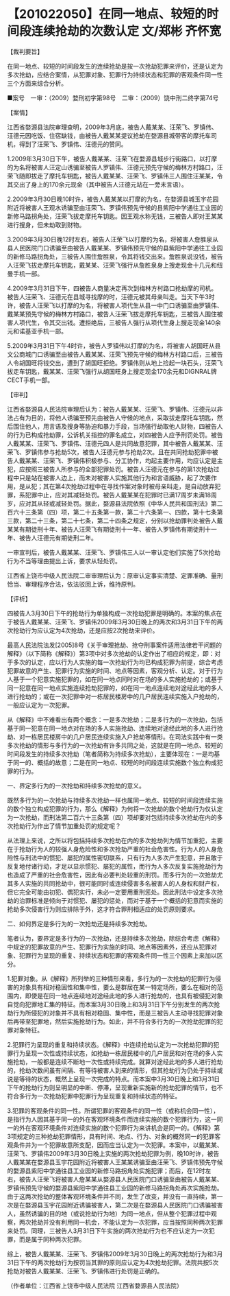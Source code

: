 # 【201022050】在同一地点、较短的时间段连续抢劫的次数认定 文/郑彬 齐怀宽

【裁判要旨】

在同一地点、较短的时间段发生的连续抢劫是按一次抢劫犯罪来评价，还是认定为多次抢劫，应结合案情，从犯罪对象、犯罪行为持续状态和犯罪的客观条件同一性三个方面来综合分析。

■案号　一审：（2009）婺刑初字第98号　二审：（2009）饶中刑二终字第74号

【案情】

江西省婺源县法院审理查明，2009年3月底，被告人戴某某、汪荣飞、罗镇伟、汪德元因吃饭、住宿缺钱，由被告人戴某某提议抢劫在婺源县城带客的摩托车司机，得到了汪荣飞、罗镇伟、汪德元的赞同。

1.2009年3月30日下午，被告人戴某某、汪荣飞在婺源县城步行街路口，以打摩的为名将被害人汪定山诱骗至被告人罗镇伟、汪德元预先守候的梅林方村路口，汪荣飞随即拔走了摩托车钥匙，被告人戴某某、汪荣飞、罗镇伟三人围住汪某某，令其交出了身上的170余元现金（其中被告人汪德元站在一旁未言语）。

2.2009年3月30日晚10时许，被告人戴某某以打摩的为名，在婺源县城玉宇花园附近将被害人王观水诱骗至由汪荣飞、罗镇伟预先守候的县紫阳中学通往工业园的新修马路拐角处，汪荣飞拔走摩托车钥匙。因王观水称无钱，三被告人即对王某某进行搜身，但未劫取到财物。

3.2009年3月30日晚12时左右，被告人汪荣飞以打摩的为名，将被害人詹胜泉从县人民医院门口诱骗至由被告人戴某某、罗镇伟预先守候的县紫阳中学通往工业园的新修马路拐角处，三被告人围住詹胜泉，令其将钱交出来。詹胜泉说没钱，被告人汪荣飞拔走摩托车钥匙，戴某某、汪荣飞强行从詹胜泉身上搜走现金十几元和纽曼手机一部。

4.2009年3月31日下午，四被告人商量决定再次到梅林方村路口抢劫摩的司机。被告人汪荣飞、汪德元在县城寻找摩的时，汪德元被其母亲叫走。当天下午3时许，被告人汪荣飞以打摩的为名，将被害人项代生从县一中门口诱骗至由罗镇伟、戴某某预先守候的梅林方村路口，被告人汪荣飞拔走摩托车钥匙，三被告人围住被害人项代生，令其交出钱。遭拒绝后，三被告人强行从项代生身上搜走现金140余元和诺基亚手机一部。

5.2009年3月31日下午4时许，被告人罗镇伟以打摩的为名，将被害人胡国旺从县文公商城门口诱骗至由被告人戴某某、汪荣飞预先守候的梅林方村路口后，三被告人令胡国旺将钱交出，遭到了胡国旺拒绝。罗镇伟则从地上捡起一块石头，汪荣飞拔走车钥匙，戴某某、汪荣飞强行从胡国旺身上搜走现金170余元和DIGNRAL牌CECT手机一部。

【审判】

江西省婺源县人民法院审理后认为：被告人戴某某、汪荣飞、罗镇伟、汪德元以非法占有为目的，将他人诱骗至预先由被告人守候的地点，采取拔走摩托车钥匙，然后围住他人，用言语及搜身等胁迫和暴力手段，当场强行劫取他人财物，四被告人的行为已构成抢劫罪，公诉机关指控的罪名成立，对四被告人应予刑罚处罚。被告人戴某某、汪荣飞、罗镇伟、汪德元四人是共同故意犯罪，其中被告人戴某某、汪荣飞、罗镇伟参与抢劫5次，被告人汪德元参与抢劫2次。且在共同抢劫犯罪中被告人戴某某、汪荣飞、罗镇伟积极参与、分工协作，均起主要作用，均应认定是主犯，应按照三被告人所参与的全部犯罪处罚。被告人汪德元在参与的第1次抢劫过程中只是站在被害人边上，而未对被害人实施其他行为和言语威胁，起了次要作用，是从犯；其在第4次抢劫过程中在寻找作案对象时被母亲叫走，是自动放弃犯罪，系犯罪中止，应对其减轻处罚。被告人戴某某在犯罪时已满17周岁未满18周岁，应对其从轻或减轻处罚。据此，婺源县法院依照《中华人民共和国刑法》第二百六十三条第（四）项，第二十五条第一款，第二十六条第一、四款，第十七条第三款，第二十三条，第二十七条，第二十四条之规定，分别以抢劫罪判处被告人戴某某有期徒刑十年、被告人汪荣飞有期徒刑十一年、被告人罗镇伟有期徒刑十一年、被告人汪德元有期徒刑二年。

一审宣判后，被告人戴某某、汪荣飞、罗镇伟三人以一审认定他们实施了5次抢劫行为不当等理由提出上诉，要求从轻处罚。

江西省上饶市中级人民法院二审审理后认为：原审认定事实清楚、定罪准确、量刑恰当、审理程序合法，依法驳回上诉，维持原判。

【评析】

四被告人3月30日下午的抢劫行为单独构成一次抢劫犯罪是明确的。本案的焦点在于被告人戴某某、汪荣飞、罗镇伟2009年3月30日晚上的两次和3月31日下午的两次抢劫行为应认定为4次抢劫，还是应按2次抢劫来评价。

最高人民法院法发\[2005\]8号《关于审理抢劫、抢夺刑事案件适用法律若干问题的解释》（以下简称《解释》）第3项中对多次抢劫的认定作出了相应的规定，即：对于多次的认定，应以行为人实施的每一次抢劫行为均已构成犯罪为前提，综合考虑犯罪故意的产生、犯罪行为实施的时间、地点等因素，客观分析、认定。对于行为人基于一个犯意实施犯罪的，如在同一地点同时对在场的多人实施抢劫的；或基于同一犯意在同一地点实施连续抢劫犯罪的，如在同一地点连续地对途经此地的多人进行抢劫的；或在一次犯罪中对一栋居民楼房中的几户居民连续实施入户抢劫的，一般应认定为一次犯罪。

从《解释》中不难看出有两个概念：一是多次抢劫；二是多行为的一次抢劫，包括基于同一犯意在同一地点对在场的多人实施抢劫、连续地对途经此地的多人进行抢劫、对一栋居民楼房中的几户居民连续实施入户抢劫等情形。在司法实践中有一类多次抢劫的情形与多行为的一次抢劫有许多共同之处，这就是在同一地点、较短的时间段发生的持续多次抢劫（笔者简称为持续多次抢劫），主要体现在：一是均基于同一的、概括的故意；二是在同一地点、较短的时间段连续实施数个独立构成犯罪的行为。

一、界定多行为的一次抢劫和持续多次抢劫的意义。

既然多行为的一次抢劫与持续多次抢劫一样也属同一地点、较短的时间段连续实施的数个独立构成犯罪的行为，那么《解释》为何将一次抢劫的数个抢劫行为仅认定为一次抢劫，而刑法第二百六十三条第（四）项却要对包括持续多次抢劫在内的多次抢劫行为作出了情节加重处罚的规定呢？

从法理上来说，之所以将包括持续多次抢劫在内的多次抢劫列为情节加重犯，主要在于抢劫行为人的较强人身危险性和多次抢劫严重的社会危害性。行为人的人身危险性与刑法中的惯犯、屡犯的属性密切联系，只有行为人多次产生犯意，并且敢于反复地付诸行动，才足以显示惯犯、屡犯的属性，而行为人多次反复实施抢劫行为也造成了严重的社会危害性，因此有必要判处较重的刑罚。而多行为的一次抢劫尤其多人实施的共同抢劫中，很可能同时或连续侵害多名被害人的人身权和财产权，但它完全可能由初犯、偶犯实行，未必一定要用重刑惩处。因此刑法中设定多次抢劫的治罪标准是倾向于对惯犯、屡犯的惩处，而对于基于一个概括的犯意而实施的抢劫多次侵害行为则应排除于外，这才符合罪刑相适应的处罚原则要求。

二、如何界定是多行为的一次抢劫还是持续多次抢劫。

笔者认为，要界定是多行为的一次抢劫，还是持续多次抢劫，除综合考虑《解释》中规定的犯罪故意的产生、犯罪行为实施的时间、地点等因素外，还应从犯罪对象、犯罪行为呈现的重复、持续状态和犯罪的客观条件同一性三个因素上来加以区分。

1.犯罪对象。从《解释》所列举的三种情形来看，多行为的一次抢劫的犯罪行为侵害的对象具有相对稳固性和集中性，要么是群居在某一特定场所，要么在相对的范围内，即使是在同一地点连续地对途经此地的多人进行抢劫的，也具有被侵犯对象自觉向犯罪地汇集的特征。而本案3月30日晚上和3月31日下午分别发生的两次抢劫行为所侵犯的对象并不具有相对稳固、集中性，而是三被告人主动寻找犯罪对象后再带至犯罪地，然后实施抢劫行为。如此，并不符合多行为的一次抢劫犯罪的犯罪对象特征。

2.犯罪行为呈现的重复和持续状态。《解释》中连续抢劫认定为一次抢劫犯罪的犯罪行为呈现一次性或持续状态，如抢劫一栋居民楼中的几户居民和对在场的多人实施抢劫，一般都是连续不断地一次性或持续完成。就算对途经此地的多人进行抢劫的，抢劫次数间虽有间隔、有等待被害人到来的情形，但其抢劫行为仍处于持续或说是等待的状态，概然上呈现一次完成的特点。而本案中3月30日晚上和3月31日下午的抢劫行为则呈明显的中断、停滞，呈现重新实施新的抢劫犯罪的情节，也不符合多行为一次抢劫犯罪中犯罪行为呈现重复和持续状态的特征。

3.犯罪的客观条件的同一性。所谓犯罪的客观条件的同一性（或称机会同一性），是指行为人因其基于同一的外在客观环境条件而连续实施的数个犯罪行为，这一同一的外在客观环境条件对连续实施的数个犯罪行为来讲机会是同一的。《解释》第3项规定的三种抢劫犯罪情形，具有时间、地点、行为、对象的概然同一的犯罪客观条件并为一个犯罪故意所支配，因而应当认定为一次犯罪。本案中，以戴某某、汪荣飞、罗镇伟2009年3月30日晚上实施的两次抢劫犯罪为例，晚10时许，被告人戴某某在婺源县玉宇花园附近将被害人王某某诱骗至由汪荣飞、罗镇伟预先守候的婺源县紫阳中学通往县工业园的新修马路拐角处实施犯罪；而后，在12时左右，被告人汪荣飞将被害人詹某某从婺源县人民医院门口诱骗至由被告人戴某某、罗镇伟预先守候的婺源县紫阳中学通往县工业园的新修马路拐角处再次实施抢劫。由于这两次抢劫的整体客观环境条件并不同，发生了改变，并没有一直持续，第一次是在婺源县玉宇花园附近诱骗被害人，第二次是在婺源县人民医院门口诱骗被害人，虽然诱骗的目的地（或说抢劫行为地）为同一地点，但从整个犯罪过程中观察，两次抢劫并没有利用同一机会，不能认定为一次犯罪，应当按照同种两次犯罪来处罚。同理，三被告人3月31日下午实施的两次抢劫行为也不应认定为一次犯罪，而是属于同种两次犯罪。

综上，被告人戴某某、汪荣飞、罗镇伟2009年3月30日晚上的两次抢劫行为和3月31日下午的两次抢劫行为按罚当其罪的原则应认定为4次抢劫犯罪。法院共按5次抢劫对被告人戴某某、汪荣飞、罗镇伟进行处罚是正确的。

（作者单位：江西省上饶市中级人民法院 江西省婺源县人民法院）